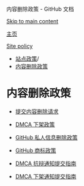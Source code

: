 内容删除政策 - GitHub 文档

[Skip to main content](#main-content)

[主页](/zh)

[Site policy](/zh/site-policy)

* [站点政策](/zh/site-policy)/
* [内容删除政策](/zh/site-policy/content-removal-policies)

内容删除政策
==========

* [提交内容删除请求](/zh/site-policy/content-removal-policies/submitting-content-removal-requests)

* [DMCA 下架政策](/zh/site-policy/content-removal-policies/dmca-takedown-policy)

* [GitHub 私人信息删除政策](/zh/site-policy/content-removal-policies/github-private-information-removal-policy)

* [GitHub 商标政策](/zh/site-policy/content-removal-policies/github-trademark-policy)

* [DMCA 抗辩通知提交指南](/zh/site-policy/content-removal-policies/guide-to-submitting-a-dmca-counter-notice)

* [DMCA 下架通知提交指南](/zh/site-policy/content-removal-policies/guide-to-submitting-a-dmca-takedown-notice)
